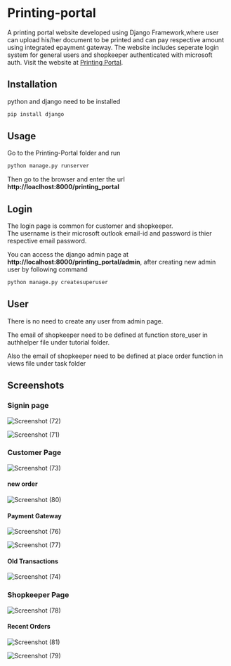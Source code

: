 # Printing-portal
A printing portal website developed using Django Framework,where user can upload his/her document to be printed and can pay respective amount using integrated epayment gateway.
The website includes seperate login system for general users and shopkeeper authenticated with microsoft auth. Visit the website at [Printing Portal](https://printing-portal.herokuapp.com/printing_portal/).

## Installation
python and django need to be installed

```bash
pip install django
```
## Usage

Go to the Printing-Portal folder and run 

```bash
python manage.py runserver
```

Then go to the browser and enter the url **http://loaclhost:8000/printing_portal**

## Login

The login page is common for customer and shopkeeper.  
The username is their microsoft outlook email-id and password is thier respective email password.

You can access the django admin page at **http://localhost:8000/printing_portal/admin**, after creating new admin user by following command

```bash
python manage.py createsuperuser
```
## User
There is no need to create any user from admin page.

The email of shopkeeper need to be defined at function store_user in authhelper file under tutorial folder.

Also the email of shopkeeper need to be defined at place order function in views file under task folder 

## Screenshots

### Signin page

![Screenshot (72)](https://user-images.githubusercontent.com/69042089/125435090-413ba80c-8e85-4d12-808b-8b9cb3b54629.png)


![Screenshot (71)](https://user-images.githubusercontent.com/69042089/125435064-353976d8-045b-464b-bb71-44ba61a8f5a2.png)

### Customer Page 

![Screenshot (73)](https://user-images.githubusercontent.com/69042089/125435093-0971652a-170c-4a1b-bdbf-65a529d11952.png)

#### new order 

![Screenshot (80)](https://user-images.githubusercontent.com/69042089/125436118-9b89335b-9246-4ac1-accf-09d1c5b1189e.png)


#### Payment Gateway

![Screenshot (76)](https://user-images.githubusercontent.com/69042089/125435099-a042c70f-b6fb-4a4e-83fe-e3d98f31f2fe.png)

![Screenshot (77)](https://user-images.githubusercontent.com/69042089/125436472-966d2627-bcdb-4989-8e40-2431a0e45251.png)

#### Old Transactions

![Screenshot (74)](https://user-images.githubusercontent.com/69042089/125435096-dce88c36-175b-4c56-9a8a-c9a77ab6d8a1.png)

### Shopkeeper Page


![Screenshot (78)](https://user-images.githubusercontent.com/69042089/125435106-5b06c955-5593-44e2-a0fd-5d3a6a3f7550.png)

#### Recent Orders


![Screenshot (81)](https://user-images.githubusercontent.com/69042089/125436899-b341ef13-55b2-449c-adcd-0226b5d5129e.png)


![Screenshot (79)](https://user-images.githubusercontent.com/69042089/125435108-5140247f-c6a2-421b-92e6-2c7c04e16e1e.png)